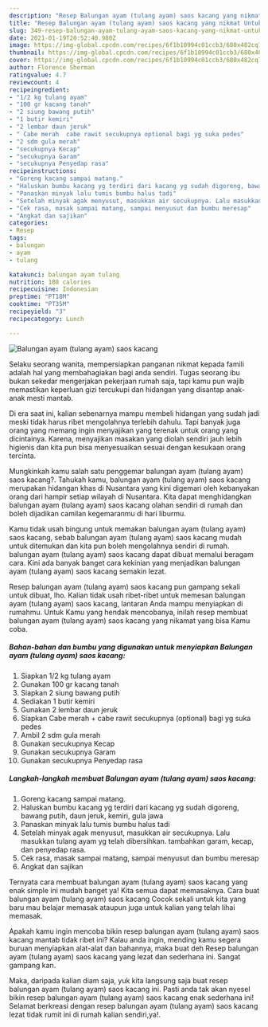 ```yaml
---
description: "Resep Balungan ayam (tulang ayam) saos kacang yang nikmat Untuk Jualan"
title: "Resep Balungan ayam (tulang ayam) saos kacang yang nikmat Untuk Jualan"
slug: 349-resep-balungan-ayam-tulang-ayam-saos-kacang-yang-nikmat-untuk-jualan
date: 2021-01-19T20:52:40.980Z
image: https://img-global.cpcdn.com/recipes/6f1b10994c01ccb3/680x482cq70/balungan-ayam-tulang-ayam-saos-kacang-foto-resep-utama.jpg
thumbnail: https://img-global.cpcdn.com/recipes/6f1b10994c01ccb3/680x482cq70/balungan-ayam-tulang-ayam-saos-kacang-foto-resep-utama.jpg
cover: https://img-global.cpcdn.com/recipes/6f1b10994c01ccb3/680x482cq70/balungan-ayam-tulang-ayam-saos-kacang-foto-resep-utama.jpg
author: Florence Sherman
ratingvalue: 4.7
reviewcount: 4
recipeingredient:
- "1/2 kg tulang ayam"
- "100 gr kacang tanah"
- "2 siung bawang putih"
- "1 butir kemiri"
- "2 lembar daun jeruk"
- " Cabe merah  cabe rawit secukupnya optional bagi yg suka pedes"
- "2 sdm gula merah"
- "secukupnya Kecap"
- "secukupnya Garam"
- "secukupnya Penyedap rasa"
recipeinstructions:
- "Goreng kacang sampai matang."
- "Haluskan bumbu kacang yg terdiri dari kacang yg sudah digoreng, bawang putih, daun jeruk, kemiri, gula jawa"
- "Panaskan minyak lalu tumis bumbu halus tadi"
- "Setelah minyak agak menyusut, masukkan air secukupnya. Lalu masukkan tulang ayam yg telah dibersihkan. tambahkan garam, kecap, dan penyedap rasa."
- "Cek rasa, masak sampai matang, sampai menyusut dan bumbu meresap"
- "Angkat dan sajikan"
categories:
- Resep
tags:
- balungan
- ayam
- tulang

katakunci: balungan ayam tulang 
nutrition: 108 calories
recipecuisine: Indonesian
preptime: "PT18M"
cooktime: "PT35M"
recipeyield: "3"
recipecategory: Lunch

---
```



![Balungan ayam (tulang ayam) saos kacang](https://img-global.cpcdn.com/recipes/6f1b10994c01ccb3/680x482cq70/balungan-ayam-tulang-ayam-saos-kacang-foto-resep-utama.jpg)

Selaku seorang wanita, mempersiapkan panganan nikmat kepada famili adalah hal yang membahagiakan bagi anda sendiri. Tugas seorang ibu bukan sekedar mengerjakan pekerjaan rumah saja, tapi kamu pun wajib memastikan keperluan gizi tercukupi dan hidangan yang disantap anak-anak mesti mantab.

Di era  saat ini, kalian sebenarnya mampu membeli hidangan yang sudah jadi meski tidak harus ribet mengolahnya terlebih dahulu. Tapi banyak juga orang yang memang ingin menyajikan yang terenak untuk orang yang dicintainya. Karena, menyajikan masakan yang diolah sendiri jauh lebih higienis dan kita pun bisa menyesuaikan sesuai dengan kesukaan orang tercinta. 



Mungkinkah kamu salah satu penggemar balungan ayam (tulang ayam) saos kacang?. Tahukah kamu, balungan ayam (tulang ayam) saos kacang merupakan hidangan khas di Nusantara yang kini digemari oleh kebanyakan orang dari hampir setiap wilayah di Nusantara. Kita dapat menghidangkan balungan ayam (tulang ayam) saos kacang olahan sendiri di rumah dan boleh dijadikan camilan kegemaranmu di hari liburmu.

Kamu tidak usah bingung untuk memakan balungan ayam (tulang ayam) saos kacang, sebab balungan ayam (tulang ayam) saos kacang mudah untuk ditemukan dan kita pun boleh mengolahnya sendiri di rumah. balungan ayam (tulang ayam) saos kacang dapat dibuat memalui beragam cara. Kini ada banyak banget cara kekinian yang menjadikan balungan ayam (tulang ayam) saos kacang semakin lezat.

Resep balungan ayam (tulang ayam) saos kacang pun gampang sekali untuk dibuat, lho. Kalian tidak usah ribet-ribet untuk memesan balungan ayam (tulang ayam) saos kacang, lantaran Anda mampu menyiapkan di rumahmu. Untuk Kamu yang hendak mencobanya, inilah resep membuat balungan ayam (tulang ayam) saos kacang yang nikamat yang bisa Kamu coba.

<!--inarticleads1-->

##### Bahan-bahan dan bumbu yang digunakan untuk menyiapkan Balungan ayam (tulang ayam) saos kacang:

1. Siapkan 1/2 kg tulang ayam
1. Gunakan 100 gr kacang tanah
1. Siapkan 2 siung bawang putih
1. Sediakan 1 butir kemiri
1. Gunakan 2 lembar daun jeruk
1. Siapkan  Cabe merah + cabe rawit secukupnya (optional) bagi yg suka pedes
1. Ambil 2 sdm gula merah
1. Gunakan secukupnya Kecap
1. Gunakan secukupnya Garam
1. Gunakan secukupnya Penyedap rasa




<!--inarticleads2-->

##### Langkah-langkah membuat Balungan ayam (tulang ayam) saos kacang:

1. Goreng kacang sampai matang.
1. Haluskan bumbu kacang yg terdiri dari kacang yg sudah digoreng, bawang putih, daun jeruk, kemiri, gula jawa
1. Panaskan minyak lalu tumis bumbu halus tadi
1. Setelah minyak agak menyusut, masukkan air secukupnya. Lalu masukkan tulang ayam yg telah dibersihkan. tambahkan garam, kecap, dan penyedap rasa.
1. Cek rasa, masak sampai matang, sampai menyusut dan bumbu meresap
1. Angkat dan sajikan




Ternyata cara membuat balungan ayam (tulang ayam) saos kacang yang enak simple ini mudah banget ya! Kita semua dapat memasaknya. Cara buat balungan ayam (tulang ayam) saos kacang Cocok sekali untuk kita yang baru mau belajar memasak ataupun juga untuk kalian yang telah lihai memasak.

Apakah kamu ingin mencoba bikin resep balungan ayam (tulang ayam) saos kacang mantab tidak ribet ini? Kalau anda ingin, mending kamu segera buruan menyiapkan alat-alat dan bahannya, maka buat deh Resep balungan ayam (tulang ayam) saos kacang yang lezat dan sederhana ini. Sangat gampang kan. 

Maka, daripada kalian diam saja, yuk kita langsung saja buat resep balungan ayam (tulang ayam) saos kacang ini. Pasti anda tak akan nyesel bikin resep balungan ayam (tulang ayam) saos kacang enak sederhana ini! Selamat berkreasi dengan resep balungan ayam (tulang ayam) saos kacang lezat tidak rumit ini di rumah kalian sendiri,ya!.

